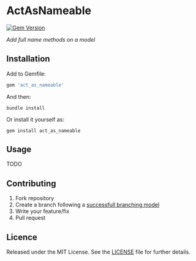 # ActAsNameable

[![Gem Version](https://badge.fury.io/rb/act_as_nameable.png)](http://badge.fury.io/rb/act_as_nameable)

*Add full name methods on a model*

## Installation

Add to Gemfile:

```ruby
gem 'act_as_nameable'
```

And then:

```shell
bundle install
```

Or install it yourself as:

```shell
gem install act_as_nameable
```

## Usage

TODO

## Contributing

1. Fork repository
2. Create a branch following a [successfull branching model](http://nvie.com/posts/a-successful-git-branching-model/)
3. Write your feature/fix
4. Pull request

## Licence

Released under the MIT License. See the [LICENSE](https://github.com/caedes/act_as_nameable/blob/master/LICENSE.md) file for further details.
